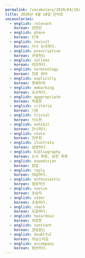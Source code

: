 ```yaml
---
permalink: /vocabulary/2020/04/10/
title: 2020년 4월 10일 단어장
vocavularies:
  - english: relevant
    korean: 관련된
  - english: phase
    korean: 단계
  - english: revisit
    korean: 다시 논의하다.
  - english: prescriptive
    korean: 규정하는
  - english: collate
    korean: 대조하다.
  - english: terminology
    korean: 전문 용어
  - english: explicitly
    korean: 명쾌하게
  - english: embarking
    korean: 승선하다.
  - english: apppropriate
    korean: 적절한
  - english: criteria
    korean: 기준
  - english: trivial
    korean: 사소한
  - english: exhibit
    korean: 전시하다.
  - english: stale
    korean: 진부한
  - english: ilustrate
    korean: 설명하다.
  - english: bibliography
    korean: 도서 목록, 문헌 목록
  - english: expedition
    korean: 탐험
  - english: reply
    korean: 대답하다.
  - english: enthusiastic
    korean: 열광적인
  - english: novice
    korean: 초보자
  - english: steer
    korean: 조종하다.
  - english: reach
    korean: 도달하다.
  - english: hazardous
    korean: 위험한
  - english: constant
    korean: 끊임없는
  - english: doubtful
    korean: 의심스러운
  - english: accompany
    korean: 동반하다.
---
```

